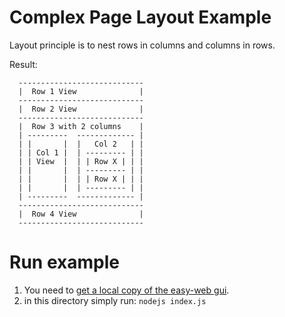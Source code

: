 # Complex Page Layout Example
Layout principle is to nest rows in columns and columns in rows.

Result:

	  ----------------------------
	  |  Row 1 View              |
	  ----------------------------
	  |  Row 2 View              |
	  ----------------------------
	  |  Row 3 with 2 columns    |
	  | ---------  ------------- |
	  | |       |  |   Col 2   | |
	  | | Col 1 |  | --------- | |
	  | | View  |  | | Row X | | |
	  | |       |  | --------- | |
	  | |       |  | | Row X | | |
	  | |       |  | --------- | |
	  | ---------  ------------- |
	  ----------------------------
	  |  Row 4 View              |
	  ----------------------------
 
# Run example
1. You need to [get a local copy of the easy-web gui](https://github.com/ma-ha/easy-web-gui).
2. in this directory simply run: `nodejs index.js` 